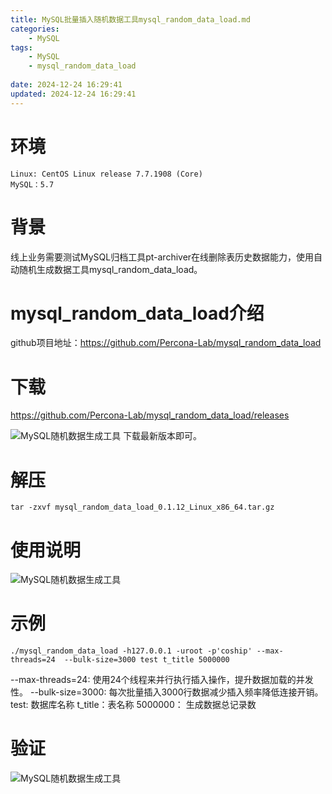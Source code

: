 ```yaml
---
title: MySQL批量插入随机数据工具mysql_random_data_load.md
categories:
	- MySQL
tags: 
    - MySQL
	- mysql_random_data_load
	
date: 2024-12-24 16:29:41
updated: 2024-12-24 16:29:41
---
```

<!-- toc -->
# <span id="inline-blue">环境</span>
	Linux: CentOS Linux release 7.7.1908 (Core)
	MySQL：5.7
# <span id="inline-blue">背景</span>

线上业务需要测试MySQL归档工具pt-archiver在线删除表历史数据能力，使用自动随机生成数据工具mysql_random_data_load。

# <span id="inline-blue">mysql_random_data_load介绍</span>

github项目地址：https://github.com/Percona-Lab/mysql_random_data_load

# <span id="inline-blue">下载</span>

https://github.com/Percona-Lab/mysql_random_data_load/releases  

![MySQL随机数据生成工具](/images/mysql/20241224/mysql_20241224_001.png)
下载最新版本即可。

# <span id="inline-blue">解压</span>

```shell
tar -zxvf mysql_random_data_load_0.1.12_Linux_x86_64.tar.gz
```
# <span id="inline-blue">使用说明</span>

![MySQL随机数据生成工具](/images/mysql/20241224/mysql_20241224_002.png)


# <span id="inline-blue">示例</span>

```shell
./mysql_random_data_load -h127.0.0.1 -uroot -p'coship' --max-threads=24  --bulk-size=3000 test t_title 5000000
```
--max-threads=24: 使用24个线程来并行执行插入操作，提升数据加载的并发性。
--bulk-size=3000: 每次批量插入3000行数据减少插入频率降低连接开销。
test: 数据库名称
t_title：表名称
5000000： 生成数据总记录数

# <span id="inline-blue">验证</span>

![MySQL随机数据生成工具](/images/mysql/20241224/mysql_20241224_003.png)